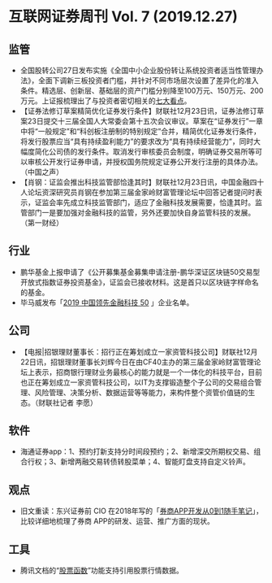 # 互联网证券周刊 Vol. 7 (2019.12.27)


## 监管
- 全国股转公司27日发布实施《全国中小企业股份转让系统投资者适当性管理办法》，全面下调新三板投资者门槛，并针对不同市场层次设置了差异化的准入条件。精选层、创新层、基础层的资产门槛分别降至100万元、150万元、200万元。上证报梳理出了与投资者密切相关的[七大看点](https://mp.weixin.qq.com/s/Khq8wkkGe9fSqnwBZJuvVQ)。
- 【证券法修订草案精简优化证券发行条件】财联社12月23日讯，证券法修订草案23日提交十三届全国人大常委会第十五次会议审议。草案在“证券发行”一章中将“一般规定”和“科创板注册制的特别规定”合并，精简优化证券发行条件，将发行股票应当“具有持续盈利能力”的要求改为“具有持续经营能力”，同时大幅度简化公司债的发行条件。取消发行审核委员会制度，明确证券交易所等可以审核公开发行证券申请，并授权国务院规定证券公开发行注册的具体办法。（中国之声）
- 【肖钢：证监会推出科技监管部恰逢其时】财联社12月23日讯，中国金融四十人论坛资深研究员肖钢在参加第三届金家岭财富管理论坛中回答记者提问时表示，证监会率先成立科技监管部门，适应了金融科技发展需要，恰逢其时。监管部门一是要加强对金融科技的监管，另外还要加快自身监管科技的发展。（第一财经）

## 行业

- 鹏华基金上报申请了《公开募集基金募集申请注册-鹏华深证区块链50交易型开放式指数证券投资基金》，证监会已接收材料。这是首只以区块链字样命名的基金。
- 毕马威发布「[2019 中国领先金融科技 50](https://assets.kpmg/content/dam/kpmg/cn/images/2019/12/kpmg-fintech-50-12.jpg/jcr:content/renditions/cq5dam.web.512.99999.jpg) 」企业名单。

## 公司

- 【电报|招银理财董事长：招行正在筹划成立一家资管科技公司】财联社12月22日讯，招银理财董事长刘辉今日在由CF40主办的第三届金家岭财富管理论坛上表示，招商银行理财业务最核心的能力就是一个一体化的科技平台，目前也正在筹划成立一家资管科技公司，以IT为支撑锻造整个子公司的交易组合管理、风险管理、决策分析、数据运营等等能力，来构件整个资管价值链的生态。（财联社记者 李愿）

## 软件

- 海通证券app：1、预约打新支持分时间段预约；2、新增深交所期权交易、组合行权；3、新增两融交易转债转股菜单；4、智能盯盘支持自定义铃声。

## 观点

- 旧文重读：东兴证券前 CIO 在2018年写的「[券商APP开发从0到1随手笔记](https://mp.weixin.qq.com/s/_q3gLj2UcrmUORaYmidHJg)」，比较详细地梳理了券商 APP的研发、运营、推广方面的现状。

## 工具

- 腾讯文档的“[股票函数](https://mp.weixin.qq.com/s/1lCr60EL9RqB9qRM8CDXRQ)”功能支持引用股票行情数据。
